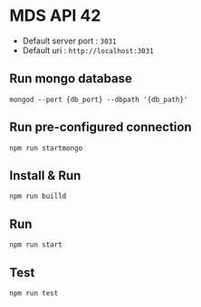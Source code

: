 # MDS API 42

* Default server port : `3031`
* Default uri : `http://localhost:3031`

## Run mongo database
```
mongod --port {db_port} --dbpath '{db_path}'
```
## Run pre-configured connection
```
npm run startmongo
```

## Install & Run 

```
npm run builld

```

## Run 

```
npm run start

```

## Test

```
npm run test

```
